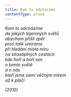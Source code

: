 ```yaml
---
title: Kam to odcházíme
contentType: prose
---
```


<section>

_Kam to odcházíme  
do jakých tajemných světů  
abychom přišli zpět  
proč tolik umíráme  
při hledání místa míru  
na strastiplných cestách  
kde hoří a hoří sen  
o tomto světě  
a o nás  
kteří jsme sami věčným mírem  
až k pláči_

</section>

<section>

_(2010)_

</section>
